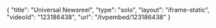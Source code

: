 {
    "title": "Universal Newsreel",
    "type": "solo",
    "layout": "iframe-static",
    "videoId": "123186438",
    "url": "\/tvpembed\/123186438"
}